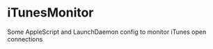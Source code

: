 iTunesMonitor
=============

Some AppleScript and LaunchDaemon config to monitor iTunes open connections